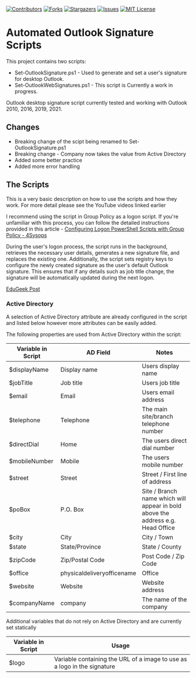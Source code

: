[![Contributors][contributors-shield]][contributors-url]
[![Forks][forks-shield]][forks-url]
[![Stargazers][stars-shield]][stars-url]
[![Issues][issues-shield]][issues-url]
[![MIT License][license-shield]][license-url]

# Automated Outlook Signature Scripts
This project contains two scripts: 
* Set-OutlookSignature.ps1 - Used to generate and set a user's signature for desktop Outlook.
* Set-OutlookWebSignatures.ps1 - This script is Currently a work in progress.

Outlook desktop signature script currently tested and working with Outlook 2010, 2016, 2019, 2021.

## Changes
* Breaking change of the scipt being renamed to Set-OutlookSignature.ps1
* Breaking change - Company now takes the value from Active Directory
* Added some better practice
* Added more error handling

## The Scripts
This is a very basic description on how to use the scripts and how they work. For more detail please see the YouTube videos linked earlier 

I recommend using the script in Group Policy as a logon script. If you're unfamiliar with this process, you can follow the detailed instructions provided in this article - [Configuring Logon PowerShell Scripts with Group Policy - 4Sysops](https://4sysops.com/archives/configuring-logon-powershell-scripts-with-group-policy/)

During the user's logon process, the script runs in the background, retrieves the necessary user details, generates a new signature file, and replaces the existing one. Additionally, the script sets registry keys to configure the newly created signature as the user's default Outlook signature. This ensures that if any details such as job title change, the signature will be automatically updated during the next logon.

[EduGeek Post](http://www.edugeek.net/forums/scripts/205976-outlook-email-signature-automation-ad-attributes.html#post1760284)

### Active Directory
A selection of Active Directory attribute are already configured in the script and listed below however more attributes can be easily added. 

The following properties are used from Active Directory within the script:

| Variable in Script | AD Field  | Notes |
|-------------| ------------- | ------------- |
| $displayName | Display name | Users display name |
| $jobTitle | Job title | Users job title |
| $email | Email | Users email address  |
| $telephone | Telephone  | The main site/branch telephone number |
| $directDial | Home | The users direct dial number |
| $mobileNumber | Mobile | The users mobile number |
| $street | Street | Street / First line of address |
| $poBox | P.O. Box | Site / Branch name which will appear in bold above the address e.g. Head Office |
| $city | City | City / Town |
| $state | State/Province | State / County |
| $zipCode | Zip/Postal Code | Post Code / Zip Code |
| $office | physicaldeliveryofficename | Office |
| $website | Website | Website address |
| $companyName | company | The name of the company |

Additional variables that do not rely on Active Directory and are currently set statically

| Variable in Script | Usage |
|-------------| ------------- |
| $logo | Variable containing the URL of a image to use as a logo in the signature |


[contributors-shield]: https://img.shields.io/github/contributors/PoBruno/AutomatedOutlookSignature.svg?style=for-the-badge
[contributors-url]: https://github.com/PoBruno/AutomatedOutlookSignature/graphs/contributors
[forks-shield]: https://img.shields.io/github/forks/PoBruno/AutomatedOutlookSignature.svg?style=for-the-badge
[forks-url]: https://github.com/PoBruno/AutomatedOutlookSignature/network/members
[stars-shield]: https://img.shields.io/github/stars/PoBruno/AutomatedOutlookSignature.svg?style=for-the-badge
[stars-url]: https://github.com/PoBruno/AutomatedOutlookSignature/stargazers
[issues-shield]: https://img.shields.io/github/issues/PoBruno/AutomatedOutlookSignature.svg?style=for-the-badge
[issues-url]: https://github.com/PoBruno/AutomatedOutlookSignature/issues
[license-shield]: https://img.shields.io/github/license/PoBruno/AutomatedOutlookSignature.svg?style=for-the-badge
[license-url]: https://github.com/PoBruno/AutomatedOutlookSignature/blob/master/LICENSE
